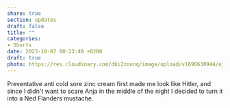 ```yaml
---
share: true
section: updates
draft: false
title: ""
categories:
- Shorts
date: 2023-10-07 00:23:40 +0200
draft: true
photo: https://res.cloudinary.com/dbi2zounq/image/upload/v1696630944/ojm04a426itdn1yg9tvv.heic
---
```


Preventative anti cold sore zinc cream first made me look like Hitler, and since I didn't want to scare Anja in the middle of the night I decided to turn it into a Ned Flanders mustache.
